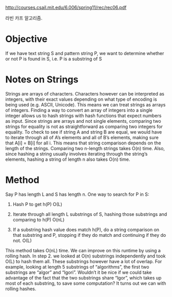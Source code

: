 http://courses.csail.mit.edu/6.006/spring11/rec/rec06.pdf

라빈 카프 알고리즘. 

# Objective 
If we have text string S and pattern string P, we want to determine whether or not P is found in S, i.e. P is a substring of S

# Notes on Strings 
Strings are arrays of characters. Characters however can be interpreted as integers, with their exact values depending on what type of encoding is being used (e.g. ASCII, Unicode). This means we can treat strings as arrays of integers. Finding a way to convert an array of integers into a single integer allows us to hash strings with hash functions that expect numbers as input. Since strings are arrays and not single elements, comparing two strings for equality is not as straightforward as comparing two integers for equality. To check to see if string A and string B are equal, we would have to iterate through all of A’s elements and all of B’s elements, making sure that A[i] = B[i] for all i. This means that string comparison depends on the length of the strings. Comparing two n-length strings takes O(n) time. Also, since hashing a string usually involves iterating through the string’s elements, hashing a string of length n also takes O(n) time.

# Method 
Say P has length L and S has length n. One way to search for P in S: 
1. Hash P to get h(P) O(L) 


2. Iterate through all length L substrings of S, hashing those substrings and comparing to h(P) O(nL) 



3. If a substring hash value does match h(P), do a string comparison on that substring and P, stopping if they do match and continuing if they do not. O(L) 



This method takes O(nL) time. We can improve on this runtime by using a rolling hash. In step 2. we looked at O(n) substrings independently and took O(L) to hash them all. These substrings however have a lot of overlap. For example, looking at length 5 substrings of “algorithms”, the first two substrings are “algor” and “lgori”. Wouldn’t it be nice if we could take advantage of the fact that the two substrings share “lgor”, which takes up most of each substring, to save some computation? It turns out we can with rolling hashes.
